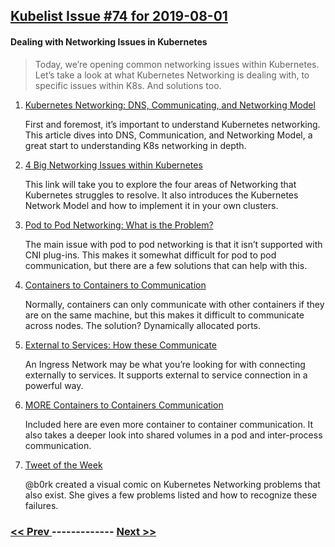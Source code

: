 ## [Kubelist Issue #74 for 2019-08-01](https://kubelist.com/issue/74)

#### Dealing with Networking Issues in Kubernetes

> Today, we’re opening common networking issues within Kubernetes. Let’s take a look at what Kubernetes Networking is dealing with, to specific issues within K8s. And solutions too.

1. [Kubernetes Networking: DNS, Communicating, and Networking Model](https://www.aquasec.com/wiki/display/containers/Kubernetes+Networking+101)

    First and foremost, it’s important to understand Kubernetes networking. This article dives into DNS, Communication, and Networking Model, a great start to understanding K8s networking in depth. 
1. [4 Big Networking Issues within Kubernetes](https://kubernetes.io/docs/concepts/cluster-administration/networking/)

    This link will take you to explore the four areas of Networking that Kubernetes struggles to resolve. It also introduces the Kubernetes Network Model and how to implement it in your own clusters. 
1. [Pod to Pod Networking: What is the Problem?](https://cloudnativelabs.github.io/post/2017-04-18-kubernetes-networking/)

    The main issue with pod to pod networking is that it isn’t supported with CNI plug-ins. This makes it somewhat difficult for pod to pod communication, but there are a few solutions that can help with this.
1. [Containers to Containers to Communication](https://kubernetes.io/docs/concepts/services-networking/connect-applications-service/)

    Normally, containers can only communicate with other containers if they are on the same machine, but this makes it difficult to communicate across nodes. The solution? Dynamically allocated ports. 
1. [External to Services: How these Communicate](https://dzone.com/articles/kubernetes-networking)

    An Ingress Network may be what you’re looking for with connecting externally to services. It supports external to service connection in a powerful way. 
1. [MORE Containers to Containers Communication](https://www.mirantis.com/blog/multi-container-pods-and-container-communication-in-kubernetes/)

    Included here are even more container to container communication. It also takes a deeper look into shared volumes in a pod and inter-process communication.
1. [Tweet of the Week](https://twitter.com/b0rk/status/1108164989012135936)

    @b0rk created a visual comic on Kubernetes Networking problems that also exist. She gives a few problems listed and how to recognize these failures. 

### [ << Prev ](kubelist-73.md) ------------- [ Next >> ](kubelist-75.md)